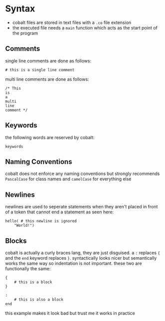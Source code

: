 # Syntax
- cobalt files are stored in text files with a `.co` file extension
- the executed file needs a `main` function which acts as the start point of the program
## Comments
single line comments are done as follows:
```
# this is a single line comment
```
multi line comments are done as follows:
```
/* This
is
a
multi
line
comment */
```
## Keywords
the following words are reserved by cobalt:
```
keywords
```
## Naming Conventions
cobalt does not enforce any naming conventions but strongly recommends `PascalCase` for class names and `camelCase` for everything else
## Newlines
newlines are used to seperate statements when they aren't placed in front of a token that cannot end a statement as seen here:
```
hello( # this newline is ignored
    "World!")
```
## Blocks
cobalt is actually a curly braces lang, they are just disguised. a `:` replaces `{` and the `end` keyword replaces `}`. syntactically looks nicer but semantically works the same way so indentation is not important. these two are functionally the same:
```
{
    # this is a block
}

:
    # this is also a block
end
```
this example makes it look bad but trust me it works in practice
